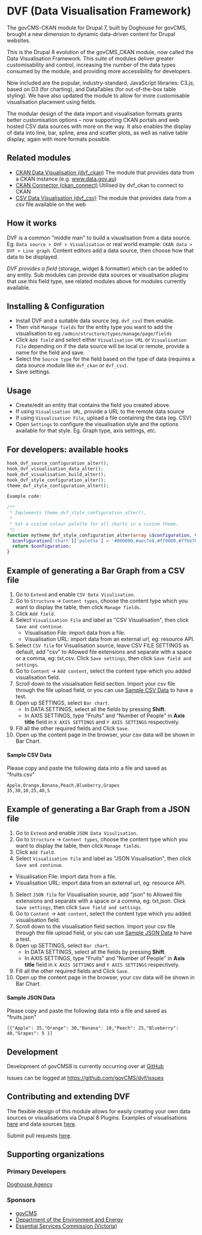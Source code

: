 # DVF (Data Visualisation Framework)

The govCMS-CKAN module for Drupal 7, built by Doghouse for govCMS, brought a new
dimension to dynamic data-driven content for Drupal websites.

This is the Drupal 8 evolution of the govCMS_CKAN module, now called the Data
Visualisation Framework. This suite of modules deliver greater customisability
and control, increasing the number of the data types consumed by the module,
and providing more accessibility for developers.

Now included are the popular, industry-standard, JavaScript libraries: C3.js,
based on D3 (for charting), and DataTables (for out-of-the-box table styling).
We have also updated the module to allow for more customisable visualisation
placement using fields.

The modular design of the data import and visualisation formats grants better
customisation options – now supporting CKAN portals and web hosted CSV data
sources with more on the way. It also enables the display of data into line,
bar, spline, area and scatter plots, as well as native table display, again
with more formats possible.

## Related modules

* [CKAN Data Visualisation (dvf_ckan)](https://www.drupal.org/project/dvf_ckan)
  The module that provides data from a CKAN instance (e.g. www.data.gov.au)
* [CKAN Connector (ckan_connect)](https://www.drupal.org/project/ckan_connect)
  Utilised by dvf_ckan to connect to CKAN
* [CSV Data Visualisation (dvf_csv)](https://www.drupal.org/project/dvf_csv)
  The module that provides data from a csv file available on the web

## How it works

DVF is a common "middle man" to build a visualisation from a data source. Eg:
`Data source > DVF > Visualisation` or real world example: `CKAN data > DVF >
Line graph`. Content editors add a data source, then choose how that data to
be displayed.

*DVF provides a field* (storage, widget & formatter) which can be added to any
entity. Sub modules can provide data sources or visualisation plugins that use
this field type, see related modules above for modules currently available.

## Installing & Configuration

* Install DVF and a suitable data source (eg. `dvf_csv`) then enable.
* Then visit `Manage fields` for the entity type you want to add the
  visualisation to eg `/admin/structure/types/manage/page/fields`
* Click `Add field` and select either `Visualisation URL` or
  `Visualisation File` depending on if the data source will be local or remote,
  provide a name for the field and save.
* Select the `Source type` for the field based on the type of data (requires a
  data source module like `dvf_ckan` or `dvf_csv`).
* Save settings.

## Usage

* Create/edit an entity that contains the field you created above.
* If using `Visualisation URL`, provide a URL to the remote data source
* If using `Visualisation File`, upload a file containing the data (eg. CSV)
* Open `Settings` to configure the visualisation style and the options
  available for that style. Eg. Graph type, axis settings, etc.

## For developers: available hooks

```php
hook_dvf_source_configuration_alter();
hook_dvf_visualisation_data_alter();
hook_dvf_visualisation_build_alter();
hook_dvf_style_configuration_alter();
theme_dvf_style_configuration_alter();

Example code:

/**
 * Implements theme_dvf_style_configuration_alter().
 *
 * Set a custom colour palette for all charts in a custom theme.
 */
function mytheme_dvf_style_configuration_alter(array &$configuration, VisualisationInterface $visualisation) {
  $configuration['chart']['palette'] = '#000000,#aec7e8,#ff0000,#ffbb78,#fff000';
  return $configuration;
}
```
## Example of generating a Bar Graph from a CSV file

1. Go to `Extend` and enable `CSV Data Visulisation`.
2. Go to `Structure` -> `Content types`, choose the content type which you want to display the table, then click `Manage fields`.
3. Click `Add field`.
4. Select `Visualisation File` and label as "CSV Visualisation", then click `Save and continue`.
    - Visualisation File: import data from a file.
    - Visualisation URL: import data from an external url, eg: resource API.
5. Select `CSV file` for Visualisation source, leave CSV FILE SETTINGS as default, add "csv" to Allowed file extensions
   and separate with a space or a comma, eg: txt,csv. Click `Save settings`, then click `Save field and settings`.
6. Go to `Content` -> `Add content`, select the content type which you added visualisation field.
7. Scroll down to the visualisation field section. Import your csv file through the file upload field, or you can use
   <a href="#sample_csv_data">Sample CSV Data</a> to have a test.
8. Open up SETTINGS, select `Bar chart`.
   - In DATA SETTINGS, select all the fields by pressing <strong>Shift</strong>.
   - In AXIS SETTINGS, type "Fruits" and "Number of People" in <strong>Axis title</strong> field in `X AXIS SETTINGS`
     and `Y AXIS SETTINGS` respectively.
9. Fill all the other required fields and Click `Save`.
10. Open up the content page in the browser, your csv data will be shown in Bar Chart.

#### <a id="sample_csv_data">Sample CSV Data</a>
Please copy and paste the following data into a file and saved as "fruits.csv"<br/>
```
Apple,Orange,Banana,Peach,Blueberry,Grapes
35,30,10,25,40,5
```

## Example of generating a Bar Graph from a JSON file
1. Go to `Extend` and enable `JSON Data Visulisation`.
2. Go to `Structure` -> `Content types`, choose the content type which you want to display the table, then click `Manage fields`.
3. Click `Add field`.
4. Select `Visualisation File` and label as "JSON Visualisation", then click `Save and continue`.
  - Visualisation File: import data from a file.
  - Visualisation URL: import data from an external url, eg: resource API.
5. Select `JSON file` for Visualisation source, add "json" to Allowed file extensions
   and separate with a space or a comma, eg: txt,json. Click `Save settings`, then click `Save field and settings`.
6. Go to `Content` -> `Add content`, select the content type which you added visualisation field.
7. Scroll down to the visualisation field section. Import your csv file through the file upload field, or you can use
   <a href="#sample_json_data">Sample JSON Data</a> to have a test.
8. Open up SETTINGS, select `Bar chart`.
   - In DATA SETTINGS, select all the fields by pressing <strong>Shift</strong>.
   - In AXIS SETTINGS, type "Fruits" and "Number of People" in <strong>Axis title</strong> field in `X AXIS SETTINGS` and `Y AXIS SETTINGS` respectively.
9. Fill all the other required fields and Click `Save`.
10. Open up the content page in the browser, your csv data will be shown in Bar Chart.

#### <a id="sample_json_data">Sample JSON Data</a>
Please copy and paste the following data into a file and saved as "fruits.json"<br/>
```
[{"Apple": 35,"Orange": 30,"Banana": 10,"Peach": 25,"Blueberry": 40,"Grapes": 5 }]
```

## Development

Development of govCMS8 is currently occurring over at
[GitHub](https://github.com/govCMS/dvf)

Issues can be logged at https://github.com/govCMS/dvf/issues

## Contributing and extending DVF

The flexible design of this module allows for easily creating your own data
sources or visualisations via Drupal 8 Plugins. Examples of visualisations
[here](https://github.com/govCMS/dvf/tree/8.x-1.x/src/Plugin) and data sources
[here](https://github.com/govCMS/dvf/tree/8.x-1.x/dvf_csv).

Submit pull requests [here](https://github.com/govCMS/dvf/pulls).

## Supporting organizations

### Primary Developers

[Doghouse Agency](http://doghouse.agency)

### Sponsors

* [govCMS](https://www.govcms.gov.au/)
* [Department of the Environment and Energy](http://www.environment.gov.au/)
* [Essential Services Commission (Victoria)](https://www.esc.vic.gov.au/)

